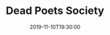 ---
layout: screening

date: 2019-11-10T19:30:00
location: 03 MS 01 (TBC)

title: Dead Poets Society
year: 1989
runtime: 2h 8m
backdrop: /uploads/dead-poets-backdrop.jpg
poster: /uploads/dead-poets-poster.jpg
trailer: https://www.youtube.com/watch?v=4lj185DaZ_o
overview: At an elite, old-fashioned boarding school in New England, a passionate English teacher inspires his students to rebel against convention and seize the potential of every day, courting the disdain of the stern headmaster.
genres:
  - Drama
director: Peter Weir
cast:
  - Robin Williams
  - Ethan Hawke
  - Robert Sean Leonard
---